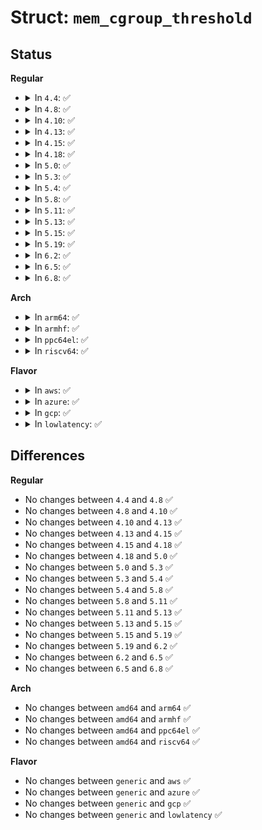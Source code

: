 # Struct: <code>mem_cgroup_threshold</code>

## Status
<b>Regular</b>
<ul>
<li>
<details>
<summary>In <code>4.4</code>: ✅</summary>

```c
struct mem_cgroup_threshold {
    struct eventfd_ctx *eventfd;
    long unsigned int threshold;
};
```
</details>
</li>
<li>
<details>
<summary>In <code>4.8</code>: ✅</summary>

```c
struct mem_cgroup_threshold {
    struct eventfd_ctx *eventfd;
    long unsigned int threshold;
};
```
</details>
</li>
<li>
<details>
<summary>In <code>4.10</code>: ✅</summary>

```c
struct mem_cgroup_threshold {
    struct eventfd_ctx *eventfd;
    long unsigned int threshold;
};
```
</details>
</li>
<li>
<details>
<summary>In <code>4.13</code>: ✅</summary>

```c
struct mem_cgroup_threshold {
    struct eventfd_ctx *eventfd;
    long unsigned int threshold;
};
```
</details>
</li>
<li>
<details>
<summary>In <code>4.15</code>: ✅</summary>

```c
struct mem_cgroup_threshold {
    struct eventfd_ctx *eventfd;
    long unsigned int threshold;
};
```
</details>
</li>
<li>
<details>
<summary>In <code>4.18</code>: ✅</summary>

```c
struct mem_cgroup_threshold {
    struct eventfd_ctx *eventfd;
    long unsigned int threshold;
};
```
</details>
</li>
<li>
<details>
<summary>In <code>5.0</code>: ✅</summary>

```c
struct mem_cgroup_threshold {
    struct eventfd_ctx *eventfd;
    long unsigned int threshold;
};
```
</details>
</li>
<li>
<details>
<summary>In <code>5.3</code>: ✅</summary>

```c
struct mem_cgroup_threshold {
    struct eventfd_ctx *eventfd;
    long unsigned int threshold;
};
```
</details>
</li>
<li>
<details>
<summary>In <code>5.4</code>: ✅</summary>

```c
struct mem_cgroup_threshold {
    struct eventfd_ctx *eventfd;
    long unsigned int threshold;
};
```
</details>
</li>
<li>
<details>
<summary>In <code>5.8</code>: ✅</summary>

```c
struct mem_cgroup_threshold {
    struct eventfd_ctx *eventfd;
    long unsigned int threshold;
};
```
</details>
</li>
<li>
<details>
<summary>In <code>5.11</code>: ✅</summary>

```c
struct mem_cgroup_threshold {
    struct eventfd_ctx *eventfd;
    long unsigned int threshold;
};
```
</details>
</li>
<li>
<details>
<summary>In <code>5.13</code>: ✅</summary>

```c
struct mem_cgroup_threshold {
    struct eventfd_ctx *eventfd;
    long unsigned int threshold;
};
```
</details>
</li>
<li>
<details>
<summary>In <code>5.15</code>: ✅</summary>

```c
struct mem_cgroup_threshold {
    struct eventfd_ctx *eventfd;
    long unsigned int threshold;
};
```
</details>
</li>
<li>
<details>
<summary>In <code>5.19</code>: ✅</summary>

```c
struct mem_cgroup_threshold {
    struct eventfd_ctx *eventfd;
    long unsigned int threshold;
};
```
</details>
</li>
<li>
<details>
<summary>In <code>6.2</code>: ✅</summary>

```c
struct mem_cgroup_threshold {
    struct eventfd_ctx *eventfd;
    long unsigned int threshold;
};
```
</details>
</li>
<li>
<details>
<summary>In <code>6.5</code>: ✅</summary>

```c
struct mem_cgroup_threshold {
    struct eventfd_ctx *eventfd;
    long unsigned int threshold;
};
```
</details>
</li>
<li>
<details>
<summary>In <code>6.8</code>: ✅</summary>

```c
struct mem_cgroup_threshold {
    struct eventfd_ctx *eventfd;
    long unsigned int threshold;
};
```
</details>
</li>
</ul>
<b>Arch</b>
<ul>
<li>
<details>
<summary>In <code>arm64</code>: ✅</summary>

```c
struct mem_cgroup_threshold {
    struct eventfd_ctx *eventfd;
    long unsigned int threshold;
};
```
</details>
</li>
<li>
<details>
<summary>In <code>armhf</code>: ✅</summary>

```c
struct mem_cgroup_threshold {
    struct eventfd_ctx *eventfd;
    long unsigned int threshold;
};
```
</details>
</li>
<li>
<details>
<summary>In <code>ppc64el</code>: ✅</summary>

```c
struct mem_cgroup_threshold {
    struct eventfd_ctx *eventfd;
    long unsigned int threshold;
};
```
</details>
</li>
<li>
<details>
<summary>In <code>riscv64</code>: ✅</summary>

```c
struct mem_cgroup_threshold {
    struct eventfd_ctx *eventfd;
    long unsigned int threshold;
};
```
</details>
</li>
</ul>
<b>Flavor</b>
<ul>
<li>
<details>
<summary>In <code>aws</code>: ✅</summary>

```c
struct mem_cgroup_threshold {
    struct eventfd_ctx *eventfd;
    long unsigned int threshold;
};
```
</details>
</li>
<li>
<details>
<summary>In <code>azure</code>: ✅</summary>

```c
struct mem_cgroup_threshold {
    struct eventfd_ctx *eventfd;
    long unsigned int threshold;
};
```
</details>
</li>
<li>
<details>
<summary>In <code>gcp</code>: ✅</summary>

```c
struct mem_cgroup_threshold {
    struct eventfd_ctx *eventfd;
    long unsigned int threshold;
};
```
</details>
</li>
<li>
<details>
<summary>In <code>lowlatency</code>: ✅</summary>

```c
struct mem_cgroup_threshold {
    struct eventfd_ctx *eventfd;
    long unsigned int threshold;
};
```
</details>
</li>
</ul>

## Differences
<b>Regular</b>
<ul>
<li>
No changes between <code>4.4</code> and <code>4.8</code> ✅
</li>
<li>
No changes between <code>4.8</code> and <code>4.10</code> ✅
</li>
<li>
No changes between <code>4.10</code> and <code>4.13</code> ✅
</li>
<li>
No changes between <code>4.13</code> and <code>4.15</code> ✅
</li>
<li>
No changes between <code>4.15</code> and <code>4.18</code> ✅
</li>
<li>
No changes between <code>4.18</code> and <code>5.0</code> ✅
</li>
<li>
No changes between <code>5.0</code> and <code>5.3</code> ✅
</li>
<li>
No changes between <code>5.3</code> and <code>5.4</code> ✅
</li>
<li>
No changes between <code>5.4</code> and <code>5.8</code> ✅
</li>
<li>
No changes between <code>5.8</code> and <code>5.11</code> ✅
</li>
<li>
No changes between <code>5.11</code> and <code>5.13</code> ✅
</li>
<li>
No changes between <code>5.13</code> and <code>5.15</code> ✅
</li>
<li>
No changes between <code>5.15</code> and <code>5.19</code> ✅
</li>
<li>
No changes between <code>5.19</code> and <code>6.2</code> ✅
</li>
<li>
No changes between <code>6.2</code> and <code>6.5</code> ✅
</li>
<li>
No changes between <code>6.5</code> and <code>6.8</code> ✅
</li>
</ul>
<b>Arch</b>
<ul>
<li>
No changes between <code>amd64</code> and <code>arm64</code> ✅
</li>
<li>
No changes between <code>amd64</code> and <code>armhf</code> ✅
</li>
<li>
No changes between <code>amd64</code> and <code>ppc64el</code> ✅
</li>
<li>
No changes between <code>amd64</code> and <code>riscv64</code> ✅
</li>
</ul>
<b>Flavor</b>
<ul>
<li>
No changes between <code>generic</code> and <code>aws</code> ✅
</li>
<li>
No changes between <code>generic</code> and <code>azure</code> ✅
</li>
<li>
No changes between <code>generic</code> and <code>gcp</code> ✅
</li>
<li>
No changes between <code>generic</code> and <code>lowlatency</code> ✅
</li>
</ul>
